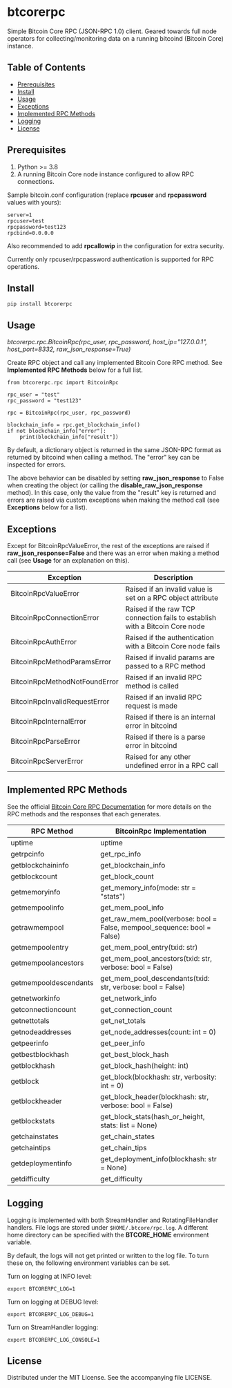 # btcorerpc

Simple Bitcoin Core RPC (JSON-RPC 1.0) client. Geared towards full node operators for collecting/monitoring data on a running bitcoind (Bitcoin Core) instance.

## Table of Contents

- [Prerequisites](#prerequisites)
- [Install](#install)
- [Usage](#usage)
- [Exceptions](#exceptions)
- [Implemented RPC Methods](#implemented-rpc-methods)
- [Logging](#logging)
- [License](#license)

## <div id="prerequisites">Prerequisites</div>

1. Python >= 3.8
2. A running Bitcoin Core node instance configured to allow RPC connections.

Sample bitcoin.conf configuration (replace **rpcuser** and **rpcpassword** values with yours):
```
server=1
rpcuser=test
rpcpassword=test123
rpcbind=0.0.0.0
```

Also recommended to add **rpcallowip** in the configuration for extra security.

Currently only rpcuser/rpcpassword authentication is supported for RPC operations.

## <div id="install">Install</div>

```
pip install btcorerpc
```

## <div id="usage">Usage</div>

*btcorerpc.rpc.BitcoinRpc(rpc_user, rpc_password, host_ip="127.0.0.1", host_port=8332, raw_json_response=True)*

Create RPC object and call any implemented Bitcoin Core RPC method. See **Implemented RPC Methods** below for a full list.

```
from btcorerpc.rpc import BitcoinRpc

rpc_user = "test"
rpc_password = "test123"

rpc = BitcoinRpc(rpc_user, rpc_password)

blockchain_info = rpc.get_blockchain_info()
if not blockchain_info["error"]:
    print(blockchain_info["result"])
```

By default, a dictionary object is returned in the same JSON-RPC format as returned by bitcoind when calling a method.
The "error" key can be inspected for errors. 

The above behavior can be disabled by setting **raw_json_response** to False when creating the object 
(or calling the **disable_raw_json_response** method). In this case, only the value from the "result" key is returned
and errors are raised via custom exceptions when making the method call (see **Exceptions** below for a list).


## <div id="exceptions">Exceptions</div>

Except for BitcoinRpcValueError, the rest of the exceptions are raised if **raw_json_response=False**
and there was an error when making a method call (see **Usage** for an explanation on this).

| Exception                     | Description                                                                  |
|-------------------------------|------------------------------------------------------------------------------|
| BitcoinRpcValueError          | Raised if an invalid value is set on a RPC object attribute                  |
| BitcoinRpcConnectionError     | Raised if the raw TCP connection fails to establish with a Bitcoin Core node | 
| BitcoinRpcAuthError           | Raised if the authentication with a Bitcoin Core node fails                  |
| BitcoinRpcMethodParamsError   | Raised if invalid params are passed to a RPC method                          |
| BitcoinRpcMethodNotFoundError | Raised if an invalid RPC method is called                                    |
| BitcoinRpcInvalidRequestError | Raised if an invalid RPC request is made                                     |
| BitcoinRpcInternalError       | Raised if there is an internal error in bitcoind                             |
| BitcoinRpcParseError          | Raised if there is a parse error in bitcoind                                 |
| BitcoinRpcServerError         | Raised for any other undefined error in a RPC call                           |

## <div id="implemented-rpc-methods">Implemented RPC Methods</div>

See the official [Bitcoin Core RPC Documentation](https://bitcoincore.org/en/doc/27.0.0/) 
for more details on the RPC methods and the responses that each generates.

| RPC Method            | BitcoinRpc Implementation                                               |
|-----------------------|-------------------------------------------------------------------------|
| uptime                | uptime                                                                  |
| getrpcinfo            | get_rpc_info                                                            | 
| getblockchaininfo     | get_blockchain_info                                                     |
| getblockcount         | get_block_count                                                         |
| getmemoryinfo         | get_memory_info(mode: str = "stats")                                    |
| getmempoolinfo        | get_mem_pool_info                                                       |
| getrawmempool         | get_raw_mem_pool(verbose: bool = False, mempool_sequence: bool = False) |
| getmempoolentry       | get_mem_pool_entry(txid: str)                                           | 
| getmempoolancestors   | get_mem_pool_ancestors(txid: str, verbose: bool = False)                |
| getmempooldescendants | get_mem_pool_descendants(txid: str, verbose: bool = False)              | 
| getnetworkinfo        | get_network_info                                                        |
| getconnectioncount    | get_connection_count                                                    |
| getnettotals          | get_net_totals                                                          |
| getnodeaddresses      | get_node_addresses(count: int = 0)                                      |
| getpeerinfo           | get_peer_info                                                           |
| getbestblockhash      | get_best_block_hash                                                     |
| getblockhash          | get_block_hash(height: int)                                             |
| getblock              | get_block(blockhash: str, verbosity: int = 0)                           |
| getblockheader        | get_block_header(blockhash: str, verbose: bool = False)                 |
| getblockstats         | get_block_stats(hash_or_height, stats: list = None)                     |
| getchainstates        | get_chain_states                                                        |
| getchaintips          | get_chain_tips                                                          |
| getdeploymentinfo     | get_deployment_info(blockhash: str = None)                              |
| getdifficulty         | get_difficulty                                                          |

## <div id="logging">Logging</div>

Logging is implemented with both StreamHandler and RotatingFileHandler handlers. File logs are stored under
`$HOME/.btcore/rpc.log`. A different home directory can be specified with the **BTCORE_HOME** environment variable.

By default, the logs will not get printed or written to the log file. To turn these on, the following environment variables can be set.

Turn on logging at INFO level:
```
export BTCORERPC_LOG=1
```
Turn on logging at DEBUG level:
```
export BTCORERPC_LOG_DEBUG=1
```
Turn on StreamHandler logging:
```
export BTCORERPC_LOG_CONSOLE=1
```

## <div id="license">License</div>

Distributed under the MIT License. See the accompanying file LICENSE.
